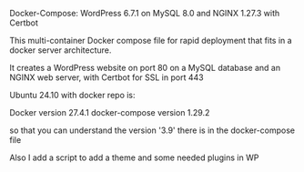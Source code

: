 Docker-Compose: WordPress 6.7.1 on MySQL 8.0 and NGINX 1.27.3 with Certbot

This multi-container Docker compose file for rapid deployment that fits in a docker server architecture.

It creates a WordPress website on port 80 on a MySQL database and an NGINX web server, with Certbot for SSL in port 443

Ubuntu 24.10 with docker repo is:

Docker version 27.4.1
docker-compose version 1.29.2

so that you can understand the version '3.9' there is in the docker-compose file

Also I add a script to add a theme and some needed plugins in WP
